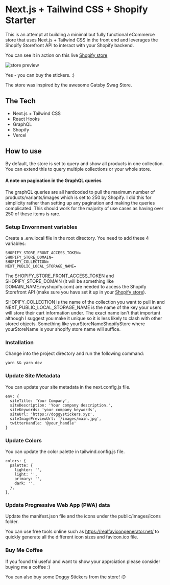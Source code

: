 # Next.js + Tailwind CSS + Shopify Starter

This is an attempt at building a minimal but fully functional eCommerce store that uses Next.js + Tailwind CSS in the front end and leverages the Shopify Storefront API
to interact with your Shopify backend.

You can see it in action on this live [Shopify store](https://doggystickers.xyz/ "Shopify store")

![store preview](https://github.com/btahir/next-shopify-starter/blob/main/public/images/main.jpg)

Yes - you can buy the stickers. :)

The store was inspired by the awesome Gatsby Swag Store.

## The Tech

* Next.js + Tailwind CSS
* React Hooks
* GraphQL
* Shopify
* Vercel
## How to use

By default, the store is set to query and show all products in one collection. 
You can extend this to query multiple collections or your whole store.

#### A note on pagination in the GraphQL queries

The graphQL queries are all hardcoded to pull the maximum number of products/variants/images which
is set to 250 by Shopify. I did this for simplicity rather than setting up any pagination and making the queries complicated.
This should work for the majority of use cases as having over 250 of these items is rare.

### Setup Envornment variables

Create a .env.local file in the root directory. You need to add these 4 variables:

```
SHOPIFY_STORE_FRONT_ACCESS_TOKEN=
SHOPIFY_STORE_DOMAIN=
SHOPIFY_COLLECTION=
NEXT_PUBLIC_LOCAL_STORAGE_NAME=
```

The SHOPIFY_STORE_FRONT_ACCESS_TOKEN and SHOPIFY_STORE_DOMAIN (it will be something like DOMAIN_NAME.myshopify.com) are needed to access
the Shopify Storefront API (make sure you have set it up in your [Shopify store](https://shopify.dev/docs/storefront-api/getting-started "Shopify store")).

SHOPIFY_COLLECTION is the name of the collection you want to pull in and NEXT_PUBLIC_LOCAL_STORAGE_NAME is the name of the key
your users will store their cart information under. The exact name isn't that important although I suggest you make it unique so
it is less likely to clash with other stored objects. Something like yourStoreNameShopifyStore where yourStoreName is your shopify store name will suffice.

### Installation

Change into the project directory and run the following command:

```
yarn && yarn dev
```

### Update Site Metadata

You can update your site metadata in the next.config.js file. 

```
env: {
  siteTitle: 'Your Company',
  siteDescription: 'Your company description.',
  siteKeywords: 'your company keywords',
  siteUrl: 'https://doggystickers.xyz',
  siteImagePreviewUrl: '/images/main.jpg',
  twitterHandle: '@your_handle'
} 
```

### Update Colors

You can update the color palette in tailwind.config.js file.

```
colors: {
  palette: {
    lighter: '',
    light: '',
    primary: '',
    dark: '',
  },
},
```
### Update Progressive Web App (PWA) data

Update the manifest.json file and the icons under the public/images/icons folder.

You can use free tools online such as https://realfavicongenerator.net/ to quickly generate all the different icon sizes and favicon.ico file.

### Buy Me Coffee

If you found thi useful and want to show your apprciation please consider buying me a coffee :)

You can also buy some Doggy Stickers from the store! :D